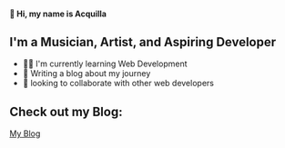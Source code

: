 #### 👋 Hi, my name is Acquilla

## I'm a Musician, Artist, and Aspiring Developer

- 👨‍🏭 I'm currently learning Web Development
- 📝 Writing a blog about my journey
- 🤝 looking to collaborate with other web developers

## Check out my Blog:

[My Blog](https://acquilla.blog/)
